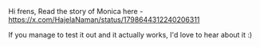Hi frens, 
Read the story of Monica here - https://x.com/HajelaNaman/status/1798644312240206311

If you manage to test it out and it actually works, I'd love to hear about it :) 
